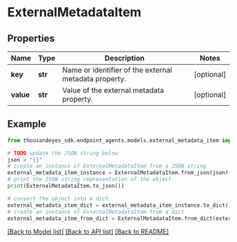 # ExternalMetadataItem


## Properties

Name | Type | Description | Notes
------------ | ------------- | ------------- | -------------
**key** | **str** | Name or identifier of the external metadata property. | [optional] 
**value** | **str** | Value of the external metadata property. | [optional] 

## Example

```python
from thousandeyes_sdk.endpoint_agents.models.external_metadata_item import ExternalMetadataItem

# TODO update the JSON string below
json = "{}"
# create an instance of ExternalMetadataItem from a JSON string
external_metadata_item_instance = ExternalMetadataItem.from_json(json)
# print the JSON string representation of the object
print(ExternalMetadataItem.to_json())

# convert the object into a dict
external_metadata_item_dict = external_metadata_item_instance.to_dict()
# create an instance of ExternalMetadataItem from a dict
external_metadata_item_from_dict = ExternalMetadataItem.from_dict(external_metadata_item_dict)
```
[[Back to Model list]](../README.md#documentation-for-models) [[Back to API list]](../README.md#documentation-for-api-endpoints) [[Back to README]](../README.md)


